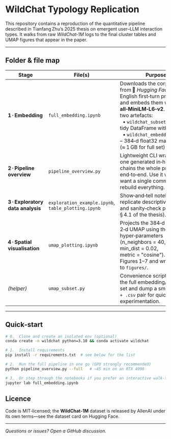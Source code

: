 # WildChat Typology Replication

This repository contains a reproduction of the quantitative pipeline described in Tianfang Zhu’s 2025 thesis on emergent user–LLM interaction types.  It walks from raw *WildChat‑1M* logs to the final cluster tables and UMAP figures that appear in the paper.

---

## Folder & file map

| Stage                             | File(s)                                             | Purpose                                                                                                                                                                                                                                                                                    |
| --------------------------------- | --------------------------------------------------- | ------------------------------------------------------------------------------------------------------------------------------------------------------------------------------------------------------------------------------------------------------------------------------------------ |
| **1 · Embedding**                 | `full_embedding.ipynb`                              | Downloads the corpus from 🤗 *Hugging Face*, filters English first‑turn prompts, and embeds them with **all‑MiniLM‑L6‑v2**.  Produces two artefacts:<br>  • `wildchat_subset.parquet` – tidy DataFrame with metadata<br>  • `wildchat_embeddings.jsonl` – 384‑d float32 matrix (≈ 1 GB for full set) |
| **2 · Pipeline overview**         | `pipeline_overview.py`                              | Lightweight CLI wrapper (the one generated in‑house) that chains the whole process end‑to‑end.  Use it when you want a single command to rebuild everything.                                                                                                                               |
| **3 · Exploratory data analysis** | `exploration_example.ipynb`, `table_plotting.ipynb` | Show‑and‑tell notebooks that replicate descriptive tables and sanity‑check plots (see § 4.1 of the thesis).                                                                                                                                                                                |
| **4 · Spatial visualisation**     | `umap_plotting.ipynb`                               | Projects the 384‑d space to 2‑d UMAP using the thesis hyper‑parameters (n\_neighbors = 40, min\_dist = 0.02, metric = "cosine").  Generates Figures 1–7 and writes them to `figures/`.                                                                                                     |
| *(helper)*                        | `umap_subset.py`                                    | Convenience script to slice the full embedding/metadata set and dump a smaller `.npy + .csv` pair for quick experimentation.                                                                                                                                                               |

---

## Quick‑start

```bash
# 0.  Clone and create an isolated env (optional)
conda create -n wildchat python=3.10 && conda activate wildchat

# 1.  Install requirements
pip install -r requirements.txt  # see below for the list

# 2.  Run the full pipeline in one go (GPU strongly recommended)
python pipeline_overview.py --full   # ~45 min on an RTX 4090

# 3.  Or step through the notebooks if you prefer an interactive walk‑through
jupyter lab full_embedding.ipynb
```
## Licence

Code is MIT‑licensed; the **WildChat‑1M** dataset is released by AllenAI under its own terms—see the dataset card on Hugging Face.

---

*Questions or issues?  Open a GitHub discussion.*
